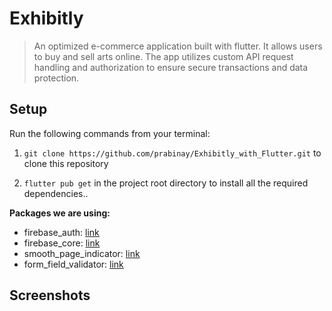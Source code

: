# Exhibitly

> An optimized e-commerce application built with flutter. It allows users to buy and sell arts online. The app utilizes custom API request handling and authorization to ensure secure transactions and data protection.<br />


## Setup

Run the following commands from your terminal:

1) `git clone https://github.com/prabinay/Exhibitly_with_Flutter.git` to clone this repository 

2) `flutter pub get` in the project root directory to install all the required dependencies..

**Packages we are using:**

- firebase_auth: [link](https://pub.dev/packages/firebase_auth)
- firebase_core: [link](https://pub.dev/packages/firebase_core)
- smooth_page_indicator: [link](https://pub.dev/packages/smooth_page_indicator)
- form_field_validator: [link](https://pub.dev/packages/form_field_validator)

## Screenshots
